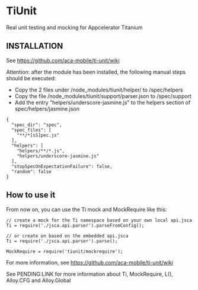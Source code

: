# TiUnit
Real unit testing and mocking for Appcelerator Titanium

## INSTALLATION

See https://github.com/aca-mobile/ti-unit/wiki

Attention: after the module has been installed, the following manual steps should be executed:

- Copy the 2 files under <project>/node_modules/tiunit/helper/ to <project>/spec/helpers
- Copy the file <project>/node_modules/tiunit/support/parser.json to <project>/spec/support
- Add the entry "helpers/underscore-jasmine.js" to the helpers section of spec/helpers/jasmine.json

```
{
  "spec_dir": "spec",
  "spec_files": [
    "**/*[sS]pec.js"
  ],
  "helpers": [
    "helpers/**/*.js",
    "helpers/underscore-jasmine.js"
  ],
  "stopSpecOnExpectationFailure": false,
  "random": false
}
```

## How to use it

From now on, you can use the Ti mock and MockRequire like this:

```
// create a mock for the Ti namespace based on your own local api.jsca
Ti = require('./jsca.api.parser').parseFromConfig();

// or create on based on the embedded api.jsca
Ti = require('./jsca.api.parser').parse();

MockRequire = require('tiunit/mockrequire');
```
For more information, see https://github.com/aca-mobile/ti-unit/wiki

See PENDING:LINK for more information about Ti, MockRequire, L(), Alloy.CFG and Alloy.Global


